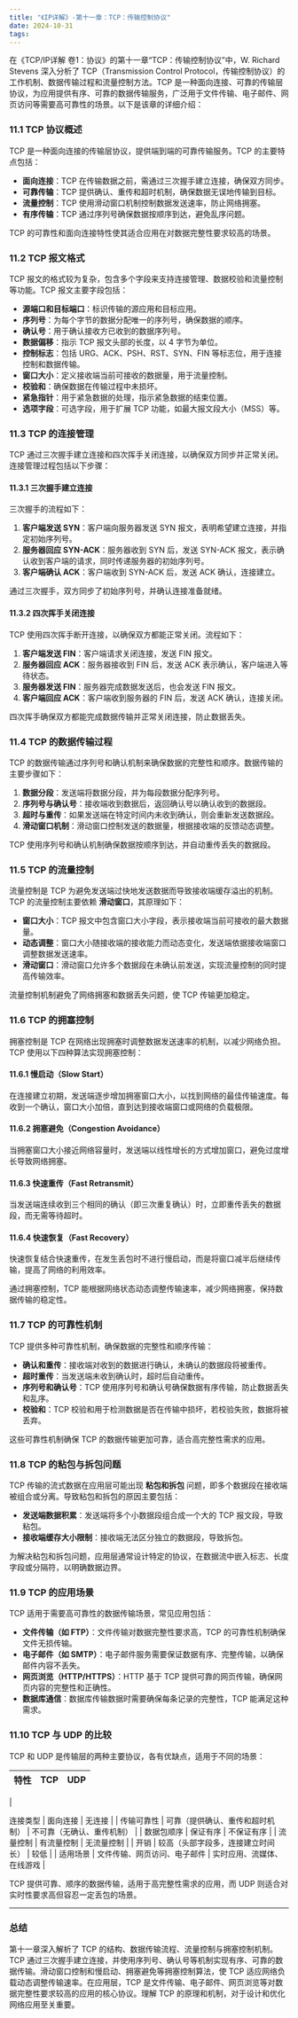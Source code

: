 ```yaml
---
title: "《IP详解》-第十一章：TCP：传输控制协议"
date: 2024-10-31
tags: 
---
```

在《TCP/IP详解 卷1：协议》的第十一章“TCP：传输控制协议”中，W. Richard Stevens 深入分析了 TCP（Transmission Control Protocol，传输控制协议）的工作机制、数据传输过程和流量控制方法。TCP 是一种面向连接、可靠的传输层协议，为应用提供有序、可靠的数据传输服务，广泛用于文件传输、电子邮件、网页访问等需要高可靠性的场景。以下是该章的详细介绍：

### 11.1 TCP 协议概述
TCP 是一种面向连接的传输层协议，提供端到端的可靠传输服务。TCP 的主要特点包括：
- **面向连接**：TCP 在传输数据之前，需通过三次握手建立连接，确保双方同步。
- **可靠传输**：TCP 提供确认、重传和超时机制，确保数据无误地传输到目标。
- **流量控制**：TCP 使用滑动窗口机制控制数据发送速率，防止网络拥塞。
- **有序传输**：TCP 通过序列号确保数据按顺序到达，避免乱序问题。

TCP 的可靠性和面向连接特性使其适合应用在对数据完整性要求较高的场景。

### 11.2 TCP 报文格式
TCP 报文的格式较为复杂，包含多个字段来支持连接管理、数据校验和流量控制等功能。TCP 报文主要字段包括：
- **源端口和目标端口**：标识传输的源应用和目标应用。
- **序列号**：为每个字节的数据分配唯一的序列号，确保数据的顺序。
- **确认号**：用于确认接收方已收到的数据序列号。
- **数据偏移**：指示 TCP 报文头部的长度，以 4 字节为单位。
- **控制标志**：包括 URG、ACK、PSH、RST、SYN、FIN 等标志位，用于连接控制和数据传输。
- **窗口大小**：定义接收端当前可接收的数据量，用于流量控制。
- **校验和**：确保数据在传输过程中未损坏。
- **紧急指针**：用于紧急数据的处理，指示紧急数据的结束位置。
- **选项字段**：可选字段，用于扩展 TCP 功能，如最大报文段大小（MSS）等。

### 11.3 TCP 的连接管理
TCP 通过三次握手建立连接和四次挥手关闭连接，以确保双方同步并正常关闭。连接管理过程包括以下步骤：

#### 11.3.1 三次握手建立连接
三次握手的流程如下：
1. **客户端发送 SYN**：客户端向服务器发送 SYN 报文，表明希望建立连接，并指定初始序列号。
2. **服务器回应 SYN-ACK**：服务器收到 SYN 后，发送 SYN-ACK 报文，表示确认收到客户端的请求，同时传递服务器的初始序列号。
3. **客户端确认 ACK**：客户端收到 SYN-ACK 后，发送 ACK 确认，连接建立。

通过三次握手，双方同步了初始序列号，并确认连接准备就绪。

#### 11.3.2 四次挥手关闭连接
TCP 使用四次挥手断开连接，以确保双方都能正常关闭。流程如下：
1. **客户端发送 FIN**：客户端请求关闭连接，发送 FIN 报文。
2. **服务器回应 ACK**：服务器接收到 FIN 后，发送 ACK 表示确认，客户端进入等待状态。
3. **服务器发送 FIN**：服务器完成数据发送后，也会发送 FIN 报文。
4. **客户端回应 ACK**：客户端收到服务器的 FIN 后，发送 ACK 确认，连接关闭。

四次挥手确保双方都能完成数据传输并正常关闭连接，防止数据丢失。

### 11.4 TCP 的数据传输过程
TCP 的数据传输通过序列号和确认机制来确保数据的完整性和顺序。数据传输的主要步骤如下：
1. **数据分段**：发送端将数据分段，并为每段数据分配序列号。
2. **序列号与确认号**：接收端收到数据后，返回确认号以确认收到的数据段。
3. **超时与重传**：如果发送端在特定时间内未收到确认，则会重新发送数据段。
4. **滑动窗口机制**：滑动窗口控制发送的数据量，根据接收端的反馈动态调整。

TCP 使用序列号和确认机制确保数据按顺序到达，并自动重传丢失的数据段。

### 11.5 TCP 的流量控制
流量控制是 TCP 为避免发送端过快地发送数据而导致接收端缓存溢出的机制。TCP 的流量控制主要依赖 **滑动窗口**，其原理如下：
- **窗口大小**：TCP 报文中包含窗口大小字段，表示接收端当前可接收的最大数据量。
- **动态调整**：窗口大小随接收端的接收能力而动态变化，发送端依据接收端窗口调整数据发送速率。
- **滑动窗口**：滑动窗口允许多个数据段在未确认前发送，实现流量控制的同时提高传输效率。

流量控制机制避免了网络拥塞和数据丢失问题，使 TCP 传输更加稳定。

### 11.6 TCP 的拥塞控制
拥塞控制是 TCP 在网络出现拥塞时调整数据发送速率的机制，以减少网络负担。TCP 使用以下四种算法实现拥塞控制：

#### 11.6.1 慢启动（Slow Start）
在连接建立初期，发送端逐步增加拥塞窗口大小，以找到网络的最佳传输速度。每收到一个确认，窗口大小加倍，直到达到接收端窗口或网络的负载极限。

#### 11.6.2 拥塞避免（Congestion Avoidance）
当拥塞窗口大小接近网络容量时，发送端以线性增长的方式增加窗口，避免过度增长导致网络拥塞。

#### 11.6.3 快速重传（Fast Retransmit）
当发送端连续收到三个相同的确认（即三次重复确认）时，立即重传丢失的数据段，而无需等待超时。

#### 11.6.4 快速恢复（Fast Recovery）
快速恢复结合快速重传，在发生丢包时不进行慢启动，而是将窗口减半后继续传输，提高了网络的利用效率。

通过拥塞控制，TCP 能根据网络状态动态调整传输速率，减少网络拥塞，保持数据传输的稳定性。

### 11.7 TCP 的可靠性机制
TCP 提供多种可靠性机制，确保数据的完整性和顺序传输：

- **确认和重传**：接收端对收到的数据进行确认，未确认的数据段将被重传。
- **超时重传**：当发送端未收到确认时，超时后自动重传。
- **序列号和确认号**：TCP 使用序列号和确认号确保数据有序传输，防止数据丢失和乱序。
- **校验和**：TCP 校验和用于检测数据是否在传输中损坏，若校验失败，数据将被丢弃。

这些可靠性机制确保 TCP 的数据传输更加可靠，适合高完整性需求的应用。

### 11.8 TCP 的粘包与拆包问题
TCP 传输的流式数据在应用层可能出现 **粘包和拆包** 问题，即多个数据段在接收端被组合或分离。导致粘包和拆包的原因主要包括：
- **发送端数据积累**：发送端将多个小数据段组合成一个大的 TCP 报文段，导致粘包。
- **接收端缓存大小限制**：接收端无法区分独立的数据段，导致拆包。

为解决粘包和拆包问题，应用层通常设计特定的协议，在数据流中嵌入标志、长度字段或分隔符，以明确数据边界。

### 11.9 TCP 的应用场景
TCP 适用于需要高可靠性的数据传输场景，常见应用包括：
- **文件传输（如 FTP）**：文件传输对数据完整性要求高，TCP 的可靠性机制确保文件无损传输。
- **电子邮件（如 SMTP）**：电子邮件服务需要保证数据有序、完整传输，以确保邮件内容不丢失。
- **网页浏览（HTTP/HTTPS）**：HTTP 基于 TCP 提供可靠的网页传输，确保网页内容的完整性和正确性。
- **数据库通信**：数据库传输数据时需要确保每条记录的完整性，TCP 能满足这种需求。

### 11.10 TCP 与 UDP 的比较
TCP 和 UDP 是传输层的两种主要协议，各有优缺点，适用于不同的场景：

| 特性           | TCP                                      | UDP                                   |
|----------------|-----------------------------------------|---------------------------------------|
| 

连接类型       | 面向连接                                 | 无连接                               |
| 传输可靠性     | 可靠（提供确认、重传和超时机制）       | 不可靠（无确认、重传机制）           |
| 数据包顺序     | 保证有序                                 | 不保证有序                           |
| 流量控制       | 有流量控制                               | 无流量控制                           |
| 开销           | 较高（头部字段多，连接建立时间长）       | 较低                                 |
| 适用场景       | 文件传输、网页访问、电子邮件             | 实时应用、流媒体、在线游戏           |

TCP 提供可靠、顺序的数据传输，适用于高完整性需求的应用，而 UDP 则适合对实时性要求高但容忍一定丢包的场景。

---

### 总结
第十一章深入解析了 TCP 的结构、数据传输流程、流量控制与拥塞控制机制。TCP 通过三次握手建立连接，并使用序列号、确认号等机制实现有序、可靠的数据传输。滑动窗口控制和慢启动、拥塞避免等拥塞控制算法，使 TCP 适应网络负载动态调整传输速率。在应用层，TCP 是文件传输、电子邮件、网页浏览等对数据完整性要求较高的应用的核心协议。理解 TCP 的原理和机制，对于设计和优化网络应用至关重要。
